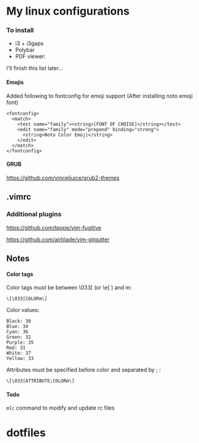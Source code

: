 # My linux configurations

### To install
<ul>
  <li> i3 + i3gaps </li>
  <li> Polybar </li>
  <li> PDF viewer:  </li>
</ul>
I'll finish this list later...

#### Emojis
Added following to fontconfig for emoji support (After installing noto emoji font)
~~~
<fontconfig>
  <match>
    <test name="family"><string>[FONT OF CHOISE]</string></test>
    <edit name="family" mode="prepend" binding="strong">
      <string>Noto Color Emoji</string>
    </edit>
  </match>
</fontconfig>
~~~
#### GRUB
https://github.com/vinceliuice/grub2-themes


## .vimrc
### Additional plugins
https://github.com/tpope/vim-fugitive

https://github.com/airblade/vim-gitgutter

## Notes
#### Color tags
Color tags must be between \033[ (or \e[ ) and m\:
~~~
\[\033[COLORm\]
~~~

Color values:

    Black: 30
    Blue: 34
    Cyan: 36
    Green: 32
    Purple: 35
    Red: 31
    White: 37
    Yellow: 33

Attributes must be specified before color and separated by ; :
~~~
\[\033[ATTRIBUTE;COLORm\]
~~~

#### Todo
`mlc` command to modify and update rc files
# dotfiles
